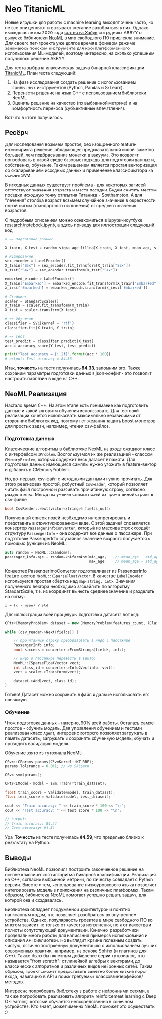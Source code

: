 # Neo TitanicML 

Новые игрушки для работы с machine learning выходят очень часто, но не все они цепляют и вызывают желание разобраться в них. Однако, вышедшая летом 2020 года [статья на Хабре](https://habr.com/ru/company/abbyy/blog/506808/ "ABBYY NeoML: как мы делали библиотеку машинного обучения и зачем она нужна") сотрудника ABBYY о выпуске библиотеки [NeoML](https://github.com/neoml-lib/neoml "NeoML") в мир свободного ПО привлекла внимание. Для своего пет-проекта уже долгое время в фоновом режиме занимаюсь поиском инструмента для кросплатформенного использования ML-моделей, поэтому интересно, на сколько успешным получилось решение ABBYY.

Для теста выбрана классическая задача бинарной классификации [TitanicML](https://www.kaggle.com/c/titanic "Titanic - Machine Learning from Disaster"). План теста следующий:
1. На фазе исследования создать решение с использованием привычных инструментов (Python, Pandas и SkLearn).
2. Перенести решение на язык C++ с использованием библиотеки NeoML.
3. Оценить решение на качество (по выбранной метрике) и на комфортность переноса (субъективные впечатления).

Вот что в итоге получилось.

## Ресёрч

Для исследования возьмём простое, без изощрённого feature-инжиниринга решение, обладающее предсказательной силой, заметно большей, чем подбрасывание монетки в вакууме. Это позволит попробовать в новой среде базовые подходы для подготовки данных и, собственно, обучение. Таким решением является простая векторизация со скалированием исходных данных и применение классификатора на основе SVM. 

В исходных данных существует проблема - для некоторых записей отсутствуют значения возраста и места посадки. Будем считать местом посадки исходную точку отплытия Титаника - Southampton. А для "лечения" столбца возраст возьмём случайное значение в окрестности одной сигмы (стандартного отклонения) от среднего значения возрастов.

С подробным описанием можно ознакомиться в jupyter-ноутбуке [research/notebook.ipynb](research/notebook.ipynb), а здесь приведу для иллюстрации следующий код:


```python
# == Подготовка данных

X_train, X_test = random_sigma_age_fillna(X_train, X_test, mean_age, sigma)

# Кодирование
sex_encoder = LabelEncoder()
X_train["Sex"] = sex_encoder.fit_transform(X_train["Sex"])
X_test["Sex"] = sex_encoder.transform(X_test["Sex"])

embarked_encode = LabelEncoder()
X_train["Embarked"] = embarked_encode.fit_transform(X_train["Embarked"])
X_test["Embarked"] = embarked_encode.transform(X_test["Embarked"])

# Скэйлинг
scaler = StandardScaler()
X_train = scaler.fit_transform(X_train)
X_test = scaler.transform(X_test)

# == Обучение
classifier = SVC(kernel = 'rbf')
classifier.fit(X_train, Y_train)

# == Тест
test_predict = classifier.predict(X_test)
acc = accuracy_score(Y_test, test_predict)

print("Test accuracy = {:.2f}".format(acc * 100))
# output: Test accuracy = 84.33
```
Итак, **точность** на тесте получилась **84.33**, запомним это. Также сохраним параметры подготовки данных в json-конфиг - это позволит настроить пайплайн в коде на C++.


## NeoML Реализация

Настало время С++. На этом этапе есть понимание как подготовить данные и какой алгоритм обучения использовать. Для тестовой реализации хочется использовать максимально независимый от сторонних библиотек код, поэтому нет желания тащить boost-монстров для простых задач, например, чтения csv-файлов.

### Подготовка данных
Классические алгоритмы в библиотеке NeoML на входе ожидают класс с интерфейсом `IProblem`. Воспользуемся их же реализацией - классом `CMemoryProblem`, который содержит весь датасет в памяти. Для подготовки данных имеющиеся сэмплы нужно уложить в feature-вектор и добавить в CMemoryProblem.

Но, во-первых, csv-файл с исходными данными нужно прочитать. Для этого реализован простой, робустный `CsvReader`, который позволяет читать файл построчно и разбивать прочитанную строку, согласно разделителю. Метод получения списка полей из прочитанной строки в csv-файле:
```c++
bool CsvReader::Next(vector<string>& fields_out);
```
Полученный список полей необходимо интерпретировать и представить в структурированном виде. С этой задачей справляется конвертер `PassengerInfoConverter`, который из массива строк создаёт структуру `PassengerInfo` - она содержит все данные о пассажире. При подготовке PassengerInfo случайное значение возраста получается с помощью функции из NeoML:
```c++
auto random = NeoML::CRandom();
passenger_info.age = random.UniformInt(min_age,    // mean_age - std_age
                                       max_age     // mean_age + std_age
```
Конвертер PassengerInfoConverter подготавливает из PassengerInfo feature-вектор `NeoML::CSparseFloatVector`. В качестве `LabelEncoder` используется простая обёртка над `map<string, int>`. Значения полученного вектора необходимо заскэйлить по алгоритму StandartScale, т.е. из координат вычесть среднее значение и разделить на сигму:
```
z = (x - mean) / std
```
Для иллюстрации всей процелуры подготовки датасета вот код:

```c++
CPtr<CMemoryProblem> dataset = new CMemoryProblem(features_count, kClassCount);

while (csv_reader->Next(fields)) {

    // прочитанную строку преобразовать в инфо о пассажире
    PassengerInfo info;
    bool success = converter->FromStrings(fields, info);

    // инфо о пассажире перевести в вектор
    NeoML::CSparseFloatVector vect;
    int class_id = converter->Info2Vec(info, vect);
    vect = scaler->Transform(vect);

    dataset->Add(vect, class_id);
}
```
Готово! Датасет можно сохранить в файл и дальше использовать его напрямую.

### Обучение
Чтож подготовка данных - наверно, 90% всей работы. Осталась самое простое - обучить модель. Для управления обучением и тестами реализован класс `Agent`, интерфейс которого позволяет загружать в память датасеты; загружать и сохранять обученную модель; обучать и проводить валидацию модели.

Обучение взято из туториала NeoML:
```c++
CSvm::CParams params(CSvmKernel::KT_RBF);
params.Tolerance = 0.001; // из SkLearn

CSvm svm(params);

CPtr<IModel> model = svm.Train(*train_dataset);

float train_score = Validate(model, train_dataset);
float test_score = Validate(model, test_dataset);

cout << "Train accuracy: " << train_score * 100 << "\n";
cout << "Test accuracy: " << test_score * 100 << "\n";

// Output:
// Train accuracy: 84.34
// Test accuracy: 84.59
```
Ура! **Точность** на тесте получилась **84.59**, что предельно близко к результату на Python.

## Выводы

Библиотека NeoML позволила построить законченное решение на основе классического алгоритма бинарной классификации. Реализация на C++, согласно выбранной метрики, по качеству совпадает с Python версии. Вместе с тем, использование низкоуровневого языка позволяет интегрировать модель в приложения на различных платформах. Таким образом, библиотека NeoML помогает успешно решать задачу, для которой она и создавалась.

Библиотека обладает продуманной архитектурой и понятно написанным кодом, что позволяет разобраться во внутреннем устройстве. Однако, популярность проектов в мире свободного ПО во многом зависит не только от качества исполнения, но и от качества и полноты сопутствующей документации. Конечно, разработчики проделали много работы для написания примеров использования и описания API библиотеки. Но выглядит крайне полезным создать чистую, логично построенную документацию с использованием лучших современных практик, например, на основе Sphinx (и плагинов для C++). Также было бы полезным добавление серии туториалов, что называется "from scratch": от линейной алгебры с векторами, до классических алгоритмов и различных видов нейронных сетей. Таким образом, проект сможет предоставить заметно более низкий порог входа, навигацию в API и поиск требуемых классов/интерфейсов/методов.

Интересно попробовать библотеку в работе с нейронными сетями, а так же попробовать реализовать алгоритм reinforcement learning с Deep Q-Learning, который обучается непосредственно в конечном устройстве. Кто знает, может именно NeoML поможет это осуществить ;)